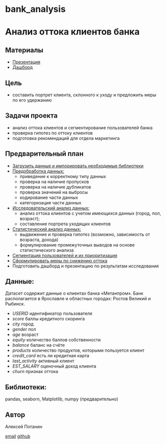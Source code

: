 # bank_analysis

# Анализ оттока клиентов банка

## Материалы

- [Презентация](https://drive.google.com/file/d/1gQcplhCkoD454smszzXcrcpx9-fwDXc6/view?usp=sharing)
- [Дашборд](https://public.tableau.com/app/profile/alexey.potanin/viz/metanprom_dashboard/sheet1#1)


## Цель

- составить портрет клиента, склонного к уходу и предложить меры по его удержанию

## Задачи  проекта

- анализ оттока клиентов и сегментирование пользователей банка
- проверка гипотез по оттоку клиентов
- подготовка рекомендаций для отдела маркетинга


## Предварительный план

- [Загрузить данные и импорировать необходимые библиотеки](#title1)
- [Предобработка данных:](#title2)
    - приведение к корректному типу данных
    - проверка на наличие пропусков
    - проверка на наличие дубликатов
    - проверка значений на выбросы
    - кодирование части данных
    - категоризация части данных
- [Исследовательский анализ данных:](#title3)
    - анализ оттока клиентов с учетом имеющихся данных (город, пол, возраст);
    - составление портрета уходящих клиентов
- [Статистический анализ данных:](#title4)
    - выдвижение и проверка гипотез (возможно, зависимость от возраста, дохода)
    - формулирование промежуточных выводов на основе статистического анализа
- [Сегментация пользователей и их приоритизация](#title5)
- [Сформулировать меры по снижению оттока](#title6)
- Подготовить дашборд и презентацию по результатам исследования

## Данные:

Датасет содержит данные о клиентах банка «Метанпром». Банк располагается в Ярославле и областных городах: Ростов Великий и Рыбинск.

- *USERID* идентификатор пользователя
- *score* баллы кредитного скоринга
- *city* город
- *gender* пол
- *age* возраст
- *equity* количество баллов собственности
- *balance* баланс на счёте
- *products* количество продуктов, которыми пользуется клиент
- *credit_card* есть ли кредитная карта
- *last_activity* активный клиент
- *EST_SALARY* оценочный доход клиента
- *churn* признак оттока


## Библиотеки:

pandas, seaborn, Matplotlib, numpy (предварительно)

## Автор

Алексей Потанин

[email](avpotanin@gmail.com)
[github](https://github.com/potashka)

